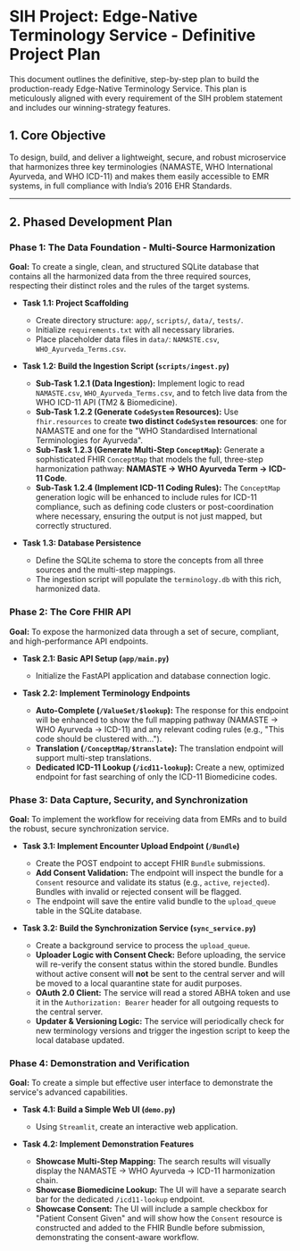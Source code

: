 # SIH Project: Edge-Native Terminology Service - Definitive Project Plan

This document outlines the definitive, step-by-step plan to build the production-ready Edge-Native Terminology Service. This plan is meticulously aligned with every requirement of the SIH problem statement and includes our winning-strategy features.

## 1. Core Objective

To design, build, and deliver a lightweight, secure, and robust microservice that harmonizes three key terminologies (NAMASTE, WHO International Ayurveda, and WHO ICD-11) and makes them easily accessible to EMR systems, in full compliance with India’s 2016 EHR Standards.

---

## 2. Phased Development Plan

### **Phase 1: The Data Foundation - Multi-Source Harmonization**

**Goal:** To create a single, clean, and structured SQLite database that contains all the harmonized data from the three required sources, respecting their distinct roles and the rules of the target systems.

*   **Task 1.1: Project Scaffolding**
    *   Create directory structure: `app/`, `scripts/`, `data/`, `tests/`.
    *   Initialize `requirements.txt` with all necessary libraries.
    *   Place placeholder data files in `data/`: `NAMASTE.csv`, `WHO_Ayurveda_Terms.csv`.

*   **Task 1.2: Build the Ingestion Script (`scripts/ingest.py`)**
    *   **Sub-Task 1.2.1 (Data Ingestion):** Implement logic to read `NAMASTE.csv`, `WHO_Ayurveda_Terms.csv`, and to fetch live data from the WHO ICD-11 API (TM2 & Biomedicine).
    *   **Sub-Task 1.2.2 (Generate `CodeSystem` Resources):** Use `fhir.resources` to create **two distinct `CodeSystem` resources**: one for NAMASTE and one for the "WHO Standardised International Terminologies for Ayurveda".
    *   **Sub-Task 1.2.3 (Generate Multi-Step `ConceptMap`):** Generate a sophisticated FHIR `ConceptMap` that models the full, three-step harmonization pathway: **NAMASTE -> WHO Ayurveda Term -> ICD-11 Code**.
    *   **Sub-Task 1.2.4 (Implement ICD-11 Coding Rules):** The `ConceptMap` generation logic will be enhanced to include rules for ICD-11 compliance, such as defining code clusters or post-coordination where necessary, ensuring the output is not just mapped, but correctly structured.

*   **Task 1.3: Database Persistence**
    *   Define the SQLite schema to store the concepts from all three sources and the multi-step mappings.
    *   The ingestion script will populate the `terminology.db` with this rich, harmonized data.

### **Phase 2: The Core FHIR API**

**Goal:** To expose the harmonized data through a set of secure, compliant, and high-performance API endpoints.

*   **Task 2.1: Basic API Setup (`app/main.py`)**
    *   Initialize the FastAPI application and database connection logic.

*   **Task 2.2: Implement Terminology Endpoints**
    *   **Auto-Complete (`/ValueSet/$lookup`):** The response for this endpoint will be enhanced to show the full mapping pathway (NAMASTE -> WHO Ayurveda -> ICD-11) and any relevant coding rules (e.g., "This code should be clustered with...").
    *   **Translation (`/ConceptMap/$translate`):** The translation endpoint will support multi-step translations.
    *   **Dedicated ICD-11 Lookup (`/icd11-lookup`):** Create a new, optimized endpoint for fast searching of only the ICD-11 Biomedicine codes.

### **Phase 3: Data Capture, Security, and Synchronization**

**Goal:** To implement the workflow for receiving data from EMRs and to build the robust, secure synchronization service.

*   **Task 3.1: Implement Encounter Upload Endpoint (`/Bundle`)**
    *   Create the POST endpoint to accept FHIR `Bundle` submissions.
    *   **Add Consent Validation:** The endpoint will inspect the bundle for a `Consent` resource and validate its status (e.g., `active`, `rejected`). Bundles with invalid or rejected consent will be flagged.
    *   The endpoint will save the entire valid bundle to the `upload_queue` table in the SQLite database.

*   **Task 3.2: Build the Synchronization Service (`sync_service.py`)**
    *   Create a background service to process the `upload_queue`.
    *   **Uploader Logic with Consent Check:** Before uploading, the service will re-verify the consent status within the stored bundle. Bundles without active consent will **not** be sent to the central server and will be moved to a local quarantine state for audit purposes.
    *   **OAuth 2.0 Client:** The service will read a stored ABHA token and use it in the `Authorization: Bearer` header for all outgoing requests to the central server.
    *   **Updater & Versioning Logic:** The service will periodically check for new terminology versions and trigger the ingestion script to keep the local database updated.

### **Phase 4: Demonstration and Verification**

**Goal:** To create a simple but effective user interface to demonstrate the service's advanced capabilities.

*   **Task 4.1: Build a Simple Web UI (`demo.py`)**
    *   Using `Streamlit`, create an interactive web application.

*   **Task 4.2: Implement Demonstration Features**
    *   **Showcase Multi-Step Mapping:** The search results will visually display the NAMASTE -> WHO Ayurveda -> ICD-11 harmonization chain.
    *   **Showcase Biomedicine Lookup:** The UI will have a separate search bar for the dedicated `/icd11-lookup` endpoint.
    *   **Showcase Consent:** The UI will include a sample checkbox for "Patient Consent Given" and will show how the `Consent` resource is constructed and added to the FHIR Bundle before submission, demonstrating the consent-aware workflow.